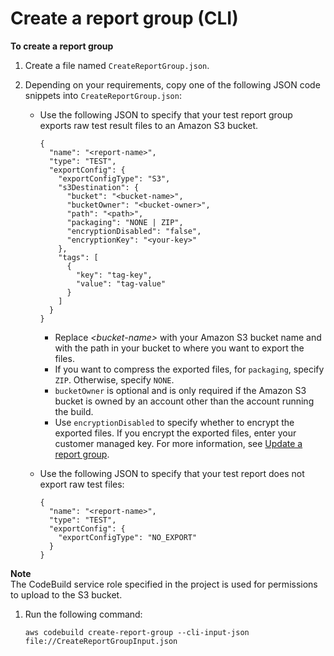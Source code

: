 # Create a report group \(CLI\)<a name="test-report-group-create-cli"></a>

**To create a report group**

1. Create a file named `CreateReportGroup.json`\.

1. Depending on your requirements, copy one of the following JSON code snippets into `CreateReportGroup.json`: 
   + Use the following JSON to specify that your test report group exports raw test result files to an Amazon S3 bucket\. 

     ```
     {
       "name": "<report-name>",
       "type": "TEST",
       "exportConfig": {
         "exportConfigType": "S3",
         "s3Destination": {
           "bucket": "<bucket-name>",
           "bucketOwner": "<bucket-owner>",
           "path": "<path>",
           "packaging": "NONE | ZIP",
           "encryptionDisabled": "false",
           "encryptionKey": "<your-key>"
         },
         "tags": [
           {
             "key": "tag-key",
             "value": "tag-value"
           }
         ]
       }
     }
     ```
     + Replace *<bucket\-name>* with your Amazon S3 bucket name and *<path>* with the path in your bucket to where you want to export the files\. 
     + If you want to compress the exported files, for `packaging`, specify `ZIP`\. Otherwise, specify `NONE`\. 
     + `bucketOwner` is optional and is only required if the Amazon S3 bucket is owned by an account other than the account running the build\.
     + Use `encryptionDisabled` to specify whether to encrypt the exported files\. If you encrypt the exported files, enter your customer managed key\. For more information, see [Update a report group](report-group-export-settings.md)\.
   + Use the following JSON to specify that your test report does not export raw test files: 

     ```
     {
       "name": "<report-name>",
       "type": "TEST",
       "exportConfig": {
         "exportConfigType": "NO_EXPORT"
       }
     }
     ```
**Note**  
The CodeBuild service role specified in the project is used for permissions to upload to the S3 bucket\.

1. Run the following command: 

   ```
   aws codebuild create-report-group --cli-input-json file://CreateReportGroupInput.json
   ```